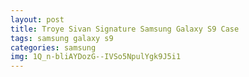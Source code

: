 ```yaml
---
layout: post
title: Troye Sivan Signature Samsung Galaxy S9 Case
tags: samsung galaxy s9
categories: samsung
img: 1Q_n-bliAYDozG--IVSo5NpulYgk9J5i1
---
```

